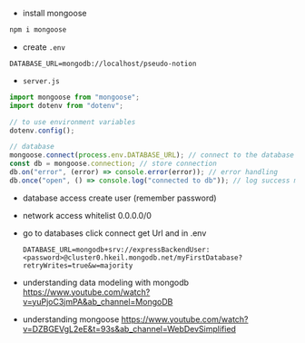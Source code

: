 - install mongoose

```bash
npm i mongoose
```

- create `.env`

```
DATABASE_URL=mongodb://localhost/pseudo-notion
```

- `server.js`

```js
import mongoose from "mongoose";
import dotenv from "dotenv";

// to use environment variables
dotenv.config();

// database
mongoose.connect(process.env.DATABASE_URL); // connect to the database
const db = mongoose.connection; // store connection
db.on("error", (error) => console.error(error)); // error handling
db.once("open", () => console.log("connected to db")); // log success message on successful connection
```



  - database access create user (remember password)
  - network access whitelist 0.0.0.0/0
  - go to databases click connect get Url and in .env

    ```
    DATABASE_URL=mongodb+srv://expressBackendUser:<password>@cluster0.hkeil.mongodb.net/myFirstDatabase?retryWrites=true&w=majority
    ```

- understanding data modeling with mongodb https://www.youtube.com/watch?v=yuPjoC3jmPA&ab_channel=MongoDB

- understanding mongoose https://www.youtube.com/watch?v=DZBGEVgL2eE&t=93s&ab_channel=WebDevSimplified
